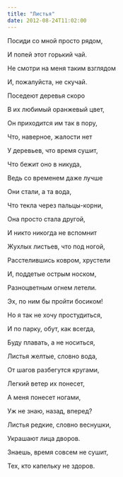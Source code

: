 ```yaml
---
title: "Листья"
date: 2012-08-24T11:02:00
---
```


Посиди со мной просто рядом,

И попей этот горький чай.

Не смотри на меня таким взглядом

И, пожалуйста, не скучай.



Поседеют деревья скоро

В их любимый оранжевый цвет,

Он приходится им так в пору,

Что, наверное, жалости нет



У деревьев, что время сушит,

Что бежит оно в никуда,

Ведь со временем даже лучше

Они стали, а та вода,



Что текла через пальцы-корни,

Она просто стала другой,

И никто никогда не вспомнит

Жухлых листьев, что под ногой,



Расстелившись ковром, хрустели

И, поддетые острым носком,

Разноцветным огнем летели.

Эх, по ним бы пройти босиком!



Но я так не хочу простудиться,

И по парку, обут, как всегда,

Буду плавать, а не носиться,

Листья желтые, словно вода,



От шагов разбегутся кругами,

Легкий ветер их понесет,

А меня понесет ногами,

Уж не знаю, назад, вперед?



Листья редкие, словно веснушки,

Украшают лица дворов.

Знаешь, время совсем не сушит,

Тех, кто капельку не здоров.
